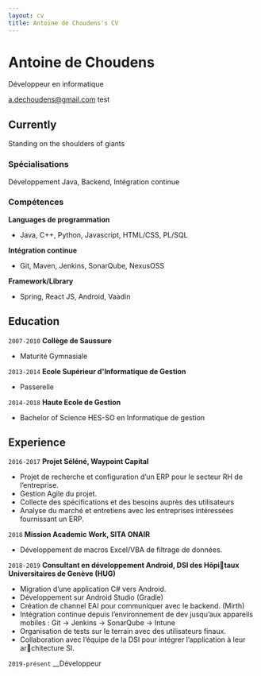 ```yaml
---
layout: cv
title: Antoine de Choudens's CV
---
```

# Antoine de Choudens
Développeur en informatique

<div id="webaddress">
<a href="a.dechoudens@gmail.com">a.dechoudens@gmail.com</a>
<a>test</a>
</div>


## Currently

Standing on the shoulders of giants

### Spécialisations

Développement Java, Backend, Intégration continue


### Compétences
__Languages de programmation__
- Java, C++, Python, Javascript, HTML/CSS, PL/SQL

__Intégration continue__
- Git, Maven, Jenkins, SonarQube, NexusOSS

__Framework/Library__
- Spring, React JS, Android, Vaadin

## Education

`2007-2010`
__Collège de Saussure__
- Maturité Gymnasiale

`2013-2014`
__Ecole Supérieur d'Informatique de Gestion__
- Passerelle

`2014-2018`
__Haute Ecole de Gestion__
- Bachelor of Science HES-SO en Informatique de gestion

## Experience

`2016-2017`
__Projet Séléné, Waypoint Capital__
- Projet de recherche et configuration d’un ERP pour le secteur RH de l’entreprise.
- Gestion Agile du projet. 
- Collecte des spécifications et des besoins auprès des utilisateurs
- Analyse du marché et entretiens avec les entreprises intéressées fournissant un ERP.

`2018`
__Mission Academic Work, SITA ONAIR__
- Développement de macros Excel/VBA de filtrage de données.

`2018-2019`
__Consultant en développement Android, DSI des Hôpitaux Universitaires de Genève (HUG)__
- Migration d’une application C# vers Android.
- Développement sur Android Studio (Gradle)
- Création de channel EAI pour communiquer avec le backend. (Mirth)
- Intégration continue depuis l’environnement de dev jusqu’aux appareils mobiles : Git -> Jenkins -> SonarQube -> Intune
- Organisation de tests sur le terrain avec des utilisateurs finaux.
- Collaboration avec l’équipe de la DSI pour intégrer l’application à leur architecture SI.

`2019-présent`
__Développeur 



<!-- ### Footer

Last updated: May 2013 -->


